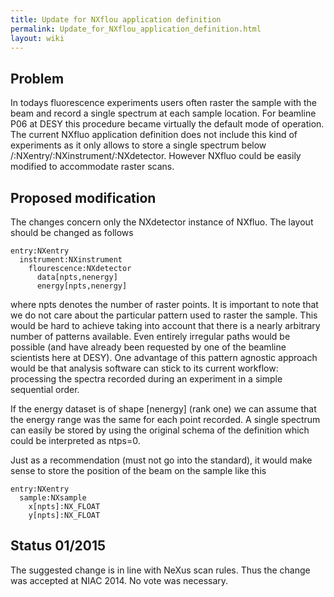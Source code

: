 ```yaml
---
title: Update for NXflou application definition
permalink: Update_for_NXflou_application_definition.html
layout: wiki
---
```


Problem
-------

In todays fluorescence experiments users often raster the sample with
the beam and record a single spectrum at each sample location. For
beamline P06 at DESY this procedure became virtually the default mode of
operation. The current NXfluo application definition does not include
this kind of experiments as it only allows to store a single spectrum
below /:NXentry/:NXinstrument/:NXdetector. However NXfluo could be
easily modified to accommodate raster scans.

Proposed modification
---------------------

The changes concern only the NXdetector instance of NXfluo. The layout
should be changed as follows

    entry:NXentry
      instrument:NXinstrument
        flourescence:NXdetector
          data[npts,nenergy]
          energy[npts,nenergy]

where npts denotes the number of raster points. It is important to note
that we do not care about the particular pattern used to raster the
sample. This would be hard to achieve taking into account that there is
a nearly arbitrary number of patterns available. Even entirely irregular
paths would be possible (and have already been requested by one of the
beamline scientists here at DESY). One advantage of this pattern
agnostic approach would be that analysis software can stick to its
current workflow: processing the spectra recorded during an experiment
in a simple sequential order.

If the energy dataset is of shape \[nenergy\] (rank one) we can assume
that the energy range was the same for each point recorded. A single
spectrum can easily be stored by using the original schema of the
definition which could be interpreted as ntps=0.

Just as a recommendation (must not go into the standard), it would make
sense to store the position of the beam on the sample like this

    entry:NXentry
      sample:NXsample
        x[npts]:NX_FLOAT
        y[npts]:NX_FLOAT  

Status 01/2015
--------------

The suggested change is in line with NeXus scan rules. Thus the change
was accepted at NIAC 2014. No vote was necessary.
